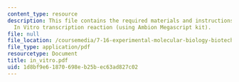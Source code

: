 ```yaml
---
content_type: resource
description: This file contains the required materials and instructions to carry out
  In Vitro transcription reaction (using Ambion Megascript kit).
file: null
file_location: /coursemedia/7-16-experimental-molecular-biology-biotechnology-ii-spring-2005/1d8bf9e61870698eb25bec63ad827c02_in_vitro.pdf
file_type: application/pdf
resourcetype: Document
title: in_vitro.pdf
uid: 1d8bf9e6-1870-698e-b25b-ec63ad827c02
---
```

